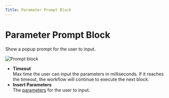 ```yaml
---
Title: Parameter Prompt Block
---
```


# Parameter Prompt Block
Show a popup prompt for the user to input.

![Prompt block](https://res.cloudinary.com/chat-story/image/upload/v1666249426/automa/chrome_72yxN1cG5r_wofhvv.png)

- **Timeout** <br />
Max time the user can input the parameters in milliseconds. If it reaches the timeout, the workflow will continue to execute the next block.
- **Insert Parameters** <br />
The [parameters](../workflow/parameters.md#add-a-parameter) for the user to input.